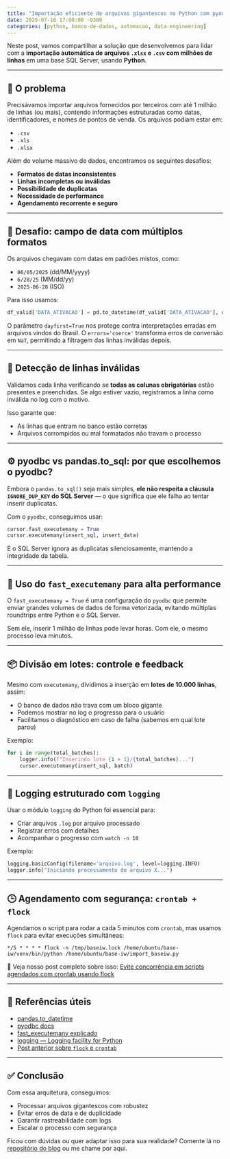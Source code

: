 ```yaml
---
title: "Importação eficiente de arquivos gigantescos no Python com pyodbc, pandas e logging"
date: 2025-07-16 17:00:00 -0300
categories: [python, banco-de-dados, automacao, data-engineering]
---
```


Neste post, vamos compartilhar a solução que desenvolvemos para lidar com a **importação automática de arquivos `.xlsx` e `.csv` com milhões de linhas** em uma base SQL Server, usando **Python**.

---

## 🎯 O problema

Precisávamos importar arquivos fornecidos por terceiros com até 1 milhão de linhas (ou mais), contendo informações estruturadas como datas, identificadores, e nomes de pontos de venda. Os arquivos podiam estar em:

- `.csv`
- `.xls`
- `.xlsx`

Além do volume massivo de dados, encontramos os seguintes desafios:

- **Formatos de datas inconsistentes**
- **Linhas incompletas ou inválidas**
- **Possibilidade de duplicatas**
- **Necessidade de performance**
- **Agendamento recorrente e seguro**

---

## 📅 Desafio: campo de data com múltiplos formatos

Os arquivos chegavam com datas em padrões mistos, como:

- `06/05/2025` (dd/MM/yyyy)
- `6/28/25` (MM/dd/yy)
- `2025-06-28` (ISO)

Para isso usamos:

```python
df_valid['DATA_ATIVACAO'] = pd.to_datetime(df_valid['DATA_ATIVACAO'], dayfirst=True, errors='coerce')
```

O parâmetro `dayfirst=True` nos protege contra interpretações erradas em arquivos vindos do Brasil. O `errors='coerce'` transforma erros de conversão em `NaT`, permitindo a filtragem das linhas inválidas depois.

---

## 🧹 Detecção de linhas inválidas

Validamos cada linha verificando se **todas as colunas obrigatórias** estão presentes e preenchidas. Se algo estiver vazio, registramos a linha como inválida no log com o motivo.

Isso garante que:
- As linhas que entram no banco estão corretas
- Arquivos corrompidos ou mal formatados não travam o processo

---

## ⚙️ pyodbc vs pandas.to_sql: por que escolhemos o pyodbc?

Embora o `pandas.to_sql()` seja mais simples, **ele não respeita a cláusula `IGNORE_DUP_KEY` do SQL Server** — o que significa que ele falha ao tentar inserir duplicatas.

Com o `pyodbc`, conseguimos usar:

```python
cursor.fast_executemany = True
cursor.executemany(insert_sql, insert_data)
```

E o SQL Server ignora as duplicatas silenciosamente, mantendo a integridade da tabela.

---

## 🚀 Uso do `fast_executemany` para alta performance

O `fast_executemany = True` é uma configuração do `pyodbc` que permite enviar grandes volumes de dados de forma vetorizada, evitando múltiplas roundtrips entre Python e o SQL Server.

Sem ele, inserir 1 milhão de linhas pode levar horas.
Com ele, o mesmo processo leva minutos.

---

## 📦 Divisão em lotes: controle e feedback

Mesmo com `executemany`, dividimos a inserção em **lotes de 10.000 linhas**, assim:

- O banco de dados não trava com um bloco gigante
- Podemos mostrar no log o progresso para o usuário
- Facilitamos o diagnóstico em caso de falha (sabemos em qual lote parou)

Exemplo:

```python
for i in range(total_batches):
    logger.info(f"Inserindo lote {i + 1}/{total_batches}...")
    cursor.executemany(insert_sql, batch)
```

---

## 📓 Logging estruturado com `logging`

Usar o módulo `logging` do Python foi essencial para:

- Criar arquivos `.log` por arquivo processado
- Registrar erros com detalhes
- Acompanhar o progresso com `watch -n 10`

Exemplo:

```python
logging.basicConfig(filename='arquivo.log', level=logging.INFO)
logger.info("Iniciando processamento do arquivo X...")
```

---

## 🕒 Agendamento com segurança: `crontab + flock`

Agendamos o script para rodar a cada 5 minutos com `crontab`, mas usamos `flock` para evitar execuções simultâneas:

```cron
*/5 * * * * flock -n /tmp/baseiw.lock /home/ubuntu/base-iw/venv/bin/python /home/ubuntu/base-iw/import_baseiw.py
```

🔗 Veja nosso post completo sobre isso: [Evite concorrência em scripts agendados com crontab usando flock](/linux/automacao/shell/crontab/2025/07/16/flock-crontab-concorrencia.html)

---

## 🔗 Referências úteis

- [pandas.to_datetime](https://pandas.pydata.org/pandas-docs/stable/reference/api/pandas.to_datetime.html)
- [pyodbc docs](https://github.com/mkleehammer/pyodbc/wiki)
- [fast_executemany explicado](https://github.com/mkleehammer/pyodbc/wiki/fast_executemany)
- [logging — Logging facility for Python](https://docs.python.org/3/library/logging.html)
- [Post anterior sobre `flock` e `crontab`](https://github.com/hlgurgel/blog/blob/main/_posts/2025-07-16-flock-crontab-concorrencia.md)

---

## ✅ Conclusão

Com essa arquitetura, conseguimos:

- Processar arquivos gigantescos com robustez
- Evitar erros de data e de duplicidade
- Garantir rastreabilidade com logs
- Escalar o processo com segurança

Ficou com dúvidas ou quer adaptar isso para sua realidade? Comente lá no [repositório do blog](https://github.com/hlgurgel/blog) ou me chame por aqui.
